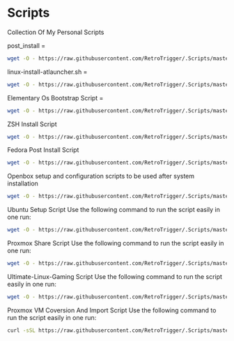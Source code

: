 # Scripts
Collection Of My Personal Scripts

post_install =
```bash
wget -O - https://raw.githubusercontent.com/RetroTrigger/.Scripts/master/Arch_post_install.sh | bash
```
linux-install-atlauncher.sh =
```bash
wget -O - https://raw.githubusercontent.com/RetroTrigger/.Scripts/master/linux-install-atlauncher.sh | bash
```
Elementary Os Bootstrap Script =
```bash
wget -O - https://raw.githubusercontent.com/RetroTrigger/.Scripts/master/EOS-BSTRP.sh | bash
```

ZSH Install Script
```bash
wget -O - https://raw.githubusercontent.com/RetroTrigger/.Scripts/master/zsh.sh | bash
```

Fedora Post Install Script
```bash
wget -O - https://raw.githubusercontent.com/RetroTrigger/.Scripts/master/fedora-post.sh | bash
```
Openbox setup and configuration scripts to be used after system installation
```bash
wget -O - https://raw.githubusercontent.com/RetroTrigger/.Scripts/master/openbox-starter-kit-install.sh | bash
```

Ubuntu Setup Script
Use the following command to run the script easily in one run:
```bash
wget -O - https://raw.githubusercontent.com/RetroTrigger/.Scripts/master/Ubuntu-setup.sh | bash
```

Proxmox Share Script
Use the following command to run the script easily in one run:
```bash
wget -O - https://raw.githubusercontent.com/RetroTrigger/.Scripts/master/proxmox_share_create.sh | bash
```

Ultimate-Linux-Gaming Script
Use the following command to run the script easily in one run:
```bash
wget -O - https://raw.githubusercontent.com/RetroTrigger/.Scripts/master/Ultimate-Linux-Gaming.sh | bash
```
Proxmox VM Coversion And Import Script
Use the following command to run the script easily in one run:
```bash
curl -sSL https://raw.githubusercontent.com/RetroTrigger/.Scripts/master/vms2proxmox.sh | bash
```